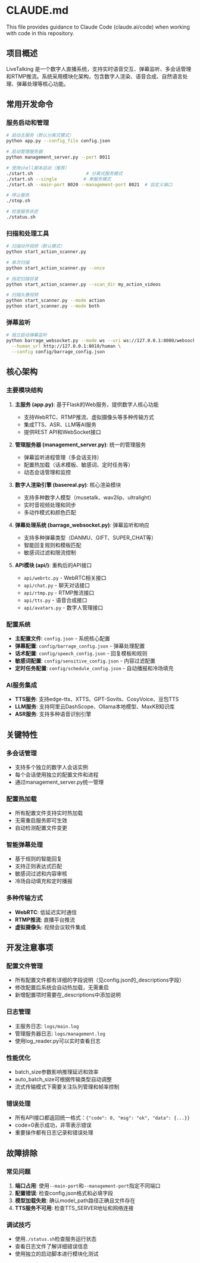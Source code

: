 # CLAUDE.md

This file provides guidance to Claude Code (claude.ai/code) when working with code in this repository.

## 项目概述

LiveTalking 是一个数字人直播系统，支持实时语音交互、弹幕监听、多会话管理和RTMP推流。系统采用模块化架构，包含数字人渲染、语音合成、自然语言处理、弹幕处理等核心功能。

## 常用开发命令

### 服务启动和管理
```bash
# 启动主服务（默认分离式模式）
python app.py --config_file config.json

# 启动管理服务器
python management_server.py --port 8011

# 使用shell脚本启动（推荐）
./start.sh                    # 分离式服务模式
./start.sh --single          # 单服务模式
./start.sh --main-port 8020 --management-port 8021  # 自定义端口

# 停止服务
./stop.sh

# 检查服务状态
./status.sh
```

### 扫描和处理工具
```bash
# 扫描动作视频（默认模式）
python start_action_scanner.py

# 单次扫描
python start_action_scanner.py --once

# 指定扫描目录
python start_action_scanner.py --scan_dir my_action_videos

# 扫描头像视频
python start_scanner.py --mode action
python start_scanner.py --mode both
```

### 弹幕监听
```bash
# 独立启动弹幕监听
python barrage_websocket.py --mode ws --uri ws://127.0.0.1:8080/websocket \
  --human_url http://127.0.0.1:8010/human \
  --config config/barrage_config.json
```

## 核心架构

### 主要模块结构

1. **主服务 (app.py)**: 基于Flask的Web服务，提供数字人核心功能
   - 支持WebRTC、RTMP推流、虚拟摄像头等多种传输方式
   - 集成TTS、ASR、LLM等AI服务
   - 提供REST API和WebSocket接口

2. **管理服务器 (management_server.py)**: 统一的管理服务
   - 弹幕监听进程管理（多会话支持）
   - 配置热加载（话术模板、敏感词、定时任务等）
   - 动态会话管理和监控

3. **数字人渲染引擎 (basereal.py)**: 核心渲染模块
   - 支持多种数字人模型（musetalk、wav2lip、ultralight）
   - 实时音视频处理和同步
   - 多动作模式和颜色匹配

4. **弹幕处理系统 (barrage_websocket.py)**: 弹幕监听和响应
   - 支持多种弹幕类型（DANMU、GIFT、SUPER_CHAT等）
   - 智能回复规则和模板匹配
   - 敏感词过滤和限流控制

5. **API模块 (api/)**: 重构后的API接口
   - `api/webrtc.py` - WebRTC相关接口
   - `api/chat.py` - 聊天对话接口  
   - `api/rtmp.py` - RTMP推流接口
   - `api/tts.py` - 语音合成接口
   - `api/avatars.py` - 数字人管理接口

### 配置系统

- **主配置文件**: `config.json` - 系统核心配置
- **弹幕配置**: `config/barrage_config.json` - 弹幕处理配置
- **话术配置**: `config/speech_config.json` - 回复模板和规则
- **敏感词配置**: `config/sensitive_config.json` - 内容过滤配置
- **定时任务配置**: `config/schedule_config.json` - 自动播报和冷场填充

### AI服务集成

- **TTS服务**: 支持edge-tts、XTTS、GPT-Sovits、CosyVoice、豆包TTS
- **LLM服务**: 支持阿里云DashScope、Ollama本地模型、MaxKB知识库
- **ASR服务**: 支持多种语音识别引擎

## 关键特性

### 多会话管理
- 支持多个独立的数字人会话实例
- 每个会话使用独立的配置文件和进程
- 通过management_server.py统一管理

### 配置热加载
- 所有配置文件支持实时热加载
- 无需重启服务即可生效
- 自动检测配置文件变更

### 智能弹幕处理
- 基于规则的智能回复
- 支持正则表达式匹配
- 敏感词过滤和内容审核
- 冷场自动填充和定时播报

### 多种传输方式
- **WebRTC**: 低延迟实时通信
- **RTMP推流**: 直播平台推流
- **虚拟摄像头**: 视频会议软件集成

## 开发注意事项

### 配置文件管理
- 所有配置文件都有详细的字段说明（见config.json的_descriptions字段）
- 修改配置后系统会自动热加载，无需重启
- 新增配置项时需要在_descriptions中添加说明

### 日志管理
- 主服务日志: `logs/main.log`
- 管理服务器日志: `logs/management.log`
- 使用log_reader.py可以实时查看日志

### 性能优化
- batch_size参数影响推理延迟和效率
- auto_batch_size可根据传输类型自动调整
- 流式传输模式下需要关注队列管理和帧率控制

### 错误处理
- 所有API接口都返回统一格式：`{"code": 0, "msg": "ok", "data": {...}}`
- code=0表示成功，非零表示错误
- 重要操作都有日志记录和错误处理

## 故障排除

### 常见问题
1. **端口占用**: 使用`--main-port`和`--management-port`指定不同端口
2. **配置错误**: 检查config.json格式和必填字段
3. **模型加载失败**: 确认model_path路径正确且文件存在
4. **TTS服务不可用**: 检查TTS_SERVER地址和网络连接

### 调试技巧
- 使用`./status.sh`检查服务运行状态
- 查看日志文件了解详细错误信息
- 使用独立的启动脚本进行模块化测试